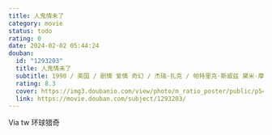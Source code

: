 ```yaml
---
title: 人鬼情未了
category: movie
status: todo
rating: 0
date: 2024-02-02 05:44:24
douban:
  id: "1293203"
  title: 人鬼情未了
  subtitle: 1990 / 美国 / 剧情 爱情 奇幻 / 杰瑞·扎克 / 帕特里克·斯威兹 黛米·摩尔
  rating: 8.3
  cover: https://img3.doubanio.com/view/photo/m_ratio_poster/public/p544574893.jpg
  link: https://movie.douban.com/subject/1293203/
---
```


Via tw 环球猎奇